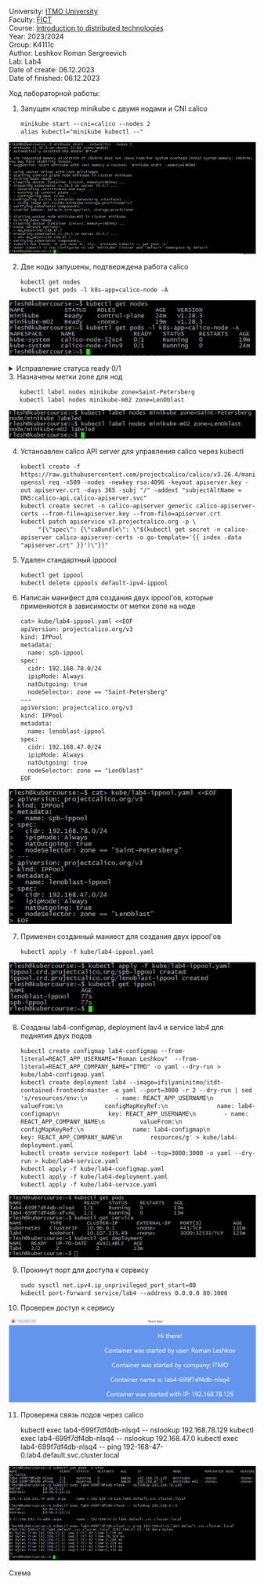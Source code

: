 University: [ITMO University](https://itmo.ru/ru/)  
Faculty: [FICT](https://fict.itmo.ru)  
Course: [Introduction to distributed technologies](https://github.com/itmo-ict-faculty/introduction-to-distributed-technologies)  
Year: 2023/2024  
Group: K4111c  
Author: Leshkov Roman Sergreevich  
Lab: Lab4  
Date of create: 06.12.2023  
Date of finished: 06.12.2023  

Ход лабораторной работы:

1. Запущен кластер minikube с двумя нодами и CNI calico 

       minikube start --cni=calico --nodes 2
       alias kubectl="minikube kubectl --"

![Alt text](img/Screenshot_1.jpg)

2. Две ноды запушены, подтверждена работа calico

       kubectl get nodes
       kubectl get pods -l k8s-app=calico-node -A

![Alt text](img/Screenshot_2.jpg)

<details>
<summary>Исправление статуса ready 0/1</summary>
(Для исправления статуса ready 0/1 calico был переустановлен)

       kubectl delete -f https://docs.projectcalico.org/manifests/calico.yaml
       wget https://docs.projectcalico.org/manifests/calico.yaml

В calico.yaml внесены изменения

        # Auto-detect the BGP IP address.
        - name: IP
           value: "autodetect"
        - name: IP_AUTODETECTION_METHOD
           value: "interface=ens*"

Снова запущен calico

       kubectl apply -f calico.yaml
</details>
3. Назначены метки zone для нод

       kubectl label nodes minikube zone=Saint-Petersberg
       kubectl label nodes minikube-m02 zone=LenOblast

![Alt text](img/Screenshot_3.jpg)

4. Устаноавлен calico API server для управления  calico через kubectl

       kubectl create -f https://raw.githubusercontent.com/projectcalico/calico/v3.26.4/manifests/apiserver.yaml
       openssl req -x509 -nodes -newkey rsa:4096 -keyout apiserver.key -out apiserver.crt -days 365 -subj "/" -addext "subjectAltName = DNS:calico-api.calico-apiserver.svc"
       kubectl create secret -n calico-apiserver generic calico-apiserver-certs --from-file=apiserver.key --from-file=apiserver.crt
       kubectl patch apiservice v3.projectcalico.org -p \
            "{\"spec\": {\"caBundle\": \"$(kubectl get secret -n calico-apiserver calico-apiserver-certs -o go-template='{{ index .data "apiserver.crt" }}')\"}}"

5. Удален стандартный ippoool

       kubectl get ippool
       kubectl delete ippools default-ipv4-ippool

6. Написан манифест для создания двух ippool'ов, которые применяются в зависимости от метки zone на ноде

       cat> kube/lab4-ippool.yaml <<EOF
       apiVersion: projectcalico.org/v3
       kind: IPPool
       metadata:
         name: spb-ippool
       spec:
         cidr: 192.168.78.0/24
         ipipMode: Always
         natOutgoing: true
         nodeSelector: zone == "Saint-Petersberg"
       ---
       apiVersion: projectcalico.org/v3
       kind: IPPool
       metadata:
         name: lenoblast-ippool
       spec:
         cidr: 192.168.47.0/24
         ipipMode: Always
         natOutgoing: true
         nodeSelector: zone == "LenOblast"
       EOF

![Alt text](img/Screenshot_4.jpg)

7. Применен созданный маниест для создания двух ippool'ов

       kubectl apply -f kube/lab4-ippool.yaml

![Alt text](img/Screenshot_5.jpg)

8. Созданы lab4-configmap, deployment lav4 и service lab4 для поднятия двух подов

       kubectl create configmap lab4-configmap --from-literal=REACT_APP_USERNAME="Roman Leshkov"  --from-literal=REACT_APP_COMPANY_NAME="ITMO" -o yaml --dry-run > kube/lab4-configmap.yaml
       kubectl create deployment lab4 --image=ifilyaninitmo/itdt-contained-frontend:master -o yaml --port=3000 -r 2 --dry-run | sed 's/resources/env:\n        - name: REACT_APP_USERNAME\n          valueFrom:\n            configMapKeyRef:\n              name: lab4-configmap\n              key: REACT_APP_USERNAME\n        - name: REACT_APP_COMPANY_NAME\n          valueFrom:\n            configMapKeyRef:\n              name: lab4-configmap\n              key: REACT_APP_COMPANY_NAME\n        resources/g' > kube/lab4-deployment.yaml
       kubectl create service nodeport lab4 --tcp=3000:3000 -o yaml --dry-run > kube/lab4-service.yaml
       kubectl apply -f kube/lab4-configmap.yaml
       kubectl apply -f kube/lab4-deployment.yaml
       kubectl apply -f kube/lab4-service.yaml

![Alt text](img/Screenshot_6.jpg)

9. Прокинут порт для доступа к сервису 

       sudo sysctl net.ipv4.ip_unprivileged_port_start=80
       kubectl port-forward service/lab4 --address 0.0.0.0 80:3000

10. Проверен доступ к сервису

![Alt text](img/Screenshot_7.jpg)

11. Проверена связь подов через calico

       kubectl exec lab4-699f7df4db-nlsq4 -- nslookup 192.168.78.129
       kubectl exec lab4-699f7df4db-nlsq4 -- nslookup 192.168.47.0
       kubectl exec lab4-699f7df4db-nlsq4 -- ping 192-168-47-0.lab4.default.svc.cluster.local

![Alt text](img/Screenshot_9.jpg)

Схема
